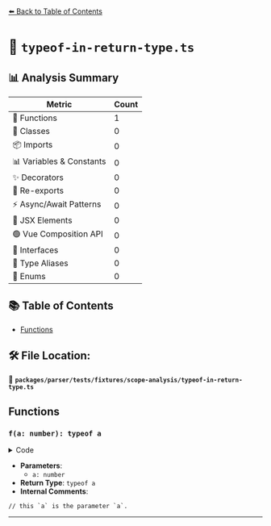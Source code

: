 [⬅️ Back to Table of Contents](../../../../../index.md)

# 📄 `typeof-in-return-type.ts`

## 📊 Analysis Summary

| Metric | Count |
|--------|-------|
| 🔧 Functions | 1 |
| 🧱 Classes | 0 |
| 📦 Imports | 0 |
| 📊 Variables & Constants | 0 |
| ✨ Decorators | 0 |
| 🔄 Re-exports | 0 |
| ⚡ Async/Await Patterns | 0 |
| 💠 JSX Elements | 0 |
| 🟢 Vue Composition API | 0 |
| 📐 Interfaces | 0 |
| 📑 Type Aliases | 0 |
| 🎯 Enums | 0 |

## 📚 Table of Contents

- [Functions](#functions)

## 🛠️ File Location:
📂 **`packages/parser/tests/fixtures/scope-analysis/typeof-in-return-type.ts`**

## Functions

### `f(a: number): typeof a`

<details><summary>Code</summary>

```ts
function f(a: number): typeof a {
  // this `a` is the parameter `a`.
  return 1;
}
```
</details>

- **Parameters**:
  - `a: number`
- **Return Type**: `typeof a`
- **Internal Comments**:
```
// this `a` is the parameter `a`.
```


---